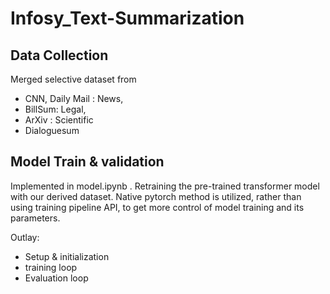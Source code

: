 # Infosy_Text-Summarization
## Data Collection
Merged selective dataset from 
- CNN, Daily Mail : News, 
- BillSum: Legal, 
- ArXiv : Scientific
- Dialoguesum 
## Model Train & validation
Implemented in model.ipynb .
Retraining the pre-trained transformer model with our derived dataset. Native pytorch method is utilized, rather than using training pipeline API, to get more control of model training and its parameters.

Outlay:
- Setup & initialization
- training loop
- Evaluation loop